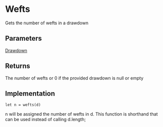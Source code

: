 # Wefts
Gets the number of wefts in a drawdown


## Parameters
[Drawdown](drawdown)

## Returns
The number of wefts or 0 if the provided drawdown is null or empty


## Implementation

```
let n = wefts(d)
```
n will be assigned the number of wefts in d. This function is shorthand that can be used instead of calling d.length;




